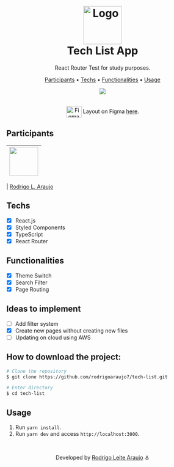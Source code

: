 <h1 align="center">
  <br>
  <img src="https://i.imgur.com/zUscmOd.png" alt="Logo" width="100">
  <br>
  Tech List App
  <br>
</h1>

<p align="center">
  React Router Test for study purposes.
</p>

<p align="center">
  <a href="#participants">Participants</a> •
  <a href="#techs">Techs</a> •
  <a href="#functionalities">Functionalities</a> •
  <a href="#usage">Usage</a>
</p>


<div align="center">
  <img src="https://i.imgur.com/pkMgVjk.png" />
</div>

<p align="center">
  <br>
  <img align="center" alt="Figma" height="30" width="40" src="https://cdn.jsdelivr.net/gh/devicons/devicon/icons/figma/figma-original.svg">
Layout on Figma <a href="https://www.figma.com/file/7fXu7TGOp8EvKs67RKPGJu/Untitled?node-id=0%3A1">here</a>.
</p>

## Participants

| [<img src="https://avatars.githubusercontent.com/rodrigoaraujo7" width="75px;"/>](https://github.com/guilhermerodz) |
| :------------------------------------------------------------------------------------------------------------------------: |


| [Rodrigo L. Araujo](https://github.com/rodrigoaraujo7)

## Techs

- [x] React.js
- [x] Styled Components
- [x] TypeScript
- [x] React Router

## Functionalities

- [x] Theme Switch
- [x] Search Filter
- [x] Page Routing

## Ideas to implement

- [ ] Add filter system
- [x] Create new pages without creating new files
- [ ] Updating on cloud using AWS

## How to download the project:

```bash
# Clone the repository
$ git clone https://github.com/rodrigoaraujo7/tech-list.git

# Enter directory
$ cd tech-list
```

## Usage

1. Run `yarn install`.<br />
2. Run `yarn dev` and access `http://localhost:3000`.<br />

<br/>

<p align="center"> Developed by <a href="https://www.linkedin.com/in/rodrigo-leite-araujo-a2a1b119b/">Rodrigo Leite Araujo</a> ⚓</p>
